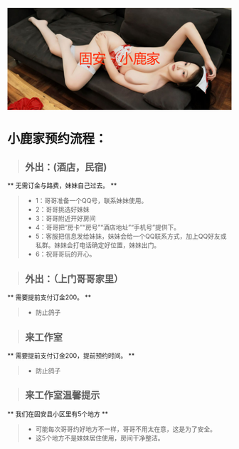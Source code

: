 ![Welcome sign](images/guan.png ':class=banner-image')

# 小鹿家预约流程：

> ## 外出：(酒店，民宿)
** 无需订金与路费，妹妹自己过去。 **  
> * 1：哥哥准备一个QQ号，联系妹妹使用。
> * 2：哥哥挑选好妹妹
> * 3：哥哥附近开好房间
> * 4：哥哥把“房卡”“房号”“酒店地址”“手机号”提供下。
> * 5：客服把信息发给妹妹，妹妹会给一个QQ联系方式，加上QQ好友或私群。妹妹会打电话确定好位置，妹妹出门。
> * 6：祝哥哥玩的开心。

> ## 外出：（上门哥哥家里）
** 需要提前支付订金200。 **  
> * 防止鸽子 

> ## 来工作室
** 需要提前支付订金200，提前预约时间。 **  
> * 防止鸽子


> ## 来工作室温馨提示
** 我们在固安县小区里有5个地方 **  
> * 可能每次哥哥约好地方不一样，哥哥不用太在意，这是为了安全。
> * 这5个地方不是妹妹居住使用，房间干净整洁。

